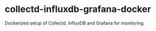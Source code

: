 # collectd-influxdb-grafana-docker
Dockerized setup of Collectd, InfluxDB and Grafana for monitoring
